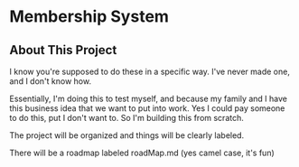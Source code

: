# Membership System

## About This Project

I know you're supposed to do these in a specific way. I've never made one, and I don't know how.

Essentially, I'm doing this to test myself, and because my family and I have this business idea that we want to put into work. Yes I could pay someone to do this, put I don't want to. So I'm building this from scratch. 


The project will be organized and things will be clearly labeled. 

There will be a roadmap labeled roadMap.md (yes camel case, it's fun)

